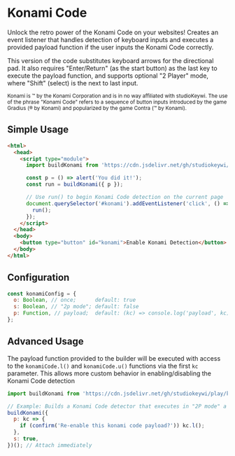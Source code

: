 # Konami Code

Unlock the retro power of the Konami Code on your websites! Creates an event listener that handles detection of keyboard inputs and executes a provided payload function if the user inputs the Konami Code correctly.

This version of the code substitutes keyboard arrows for the directional pad. It also requires "Enter/Return" (as the start button) as the last key to execute the payload function, and supports optional "2 Player" mode, where "Shift" (select) is the next to last input.

<small>Konami is &trade; by the Konami Corporation and is in no way affiliated with studioKeywi. The use of the phrase "Konami Code" refers to a sequence of button inputs introduced by the game Gradius (&reg; by Konami) and popularized by the game Contra (&trade; by Konami).</small>

## Simple Usage

```html
<html>
  <head>
    <script type="module">
      import buildKonami from 'https://cdn.jsdelivr.net/gh/studiokeywi/play/konami/index.js';

      const p = () => alert('You did it!');
      const run = buildKonami({ p });

      // Use run() to begin Konami Code detection on the current page
      document.querySelector('#konami').addEventListener('click', () => {
        run();
      });
    </script>
  </head>
  <body>
    <button type="button" id="konami">Enable Konami Detection</button>
  </body>
</html>
```

## Configuration

```js
const konamiConfig = {
  o: Boolean, // once;      default: true
  s: Boolean, // "2p mode"; default: false
  p: Function, // payload;  default: (kc) => console.log('payload', kc)
};
```

## Advanced Usage

The payload function provided to the builder will be executed with access to the `konamiCode.l()` and `konamiCode.u()` functions via the first `kc` parameter. This allows more custom behavior in enabling/disabling the Konami Code detection

```js
import buildKonami from 'https://cdn.jsdelivr.net/gh/studiokeywi/play/konami.index';

// Example: Builds a Konami Code detector that executes in "2P mode" a single time by default, or repeats if the user agrees
buildKonami({
  p: kc => {
    if (confirm('Re-enable this konami code payload?')) kc.l();
  },
  s: true,
})(); // Attach immediately
```
